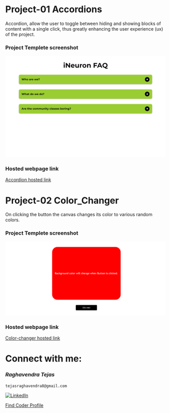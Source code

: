 # Project-01 Accordions

Accordion, allow the user to toggle between hiding and showing blocks of content with a single click, thus greatly enhancing the user experience (ux) of the project.

### Project Templete screenshot

![Webpage template](https://github.com/raghavendra-tejas/JavaScript-Projects/blob/main/01_Accordions/screenshot.png)

### Hosted webpage link

[Accordion hosted link](https://accordion-js-project.netlify.app/)

# Project-02 Color_Changer

On clicking the button the canvas changes its color to various random colors.

### Project Templete screenshot

![Webpage template](https://github.com/raghavendra-tejas/JavaScript-Projects/blob/main/02_ColorChanger/Image/screenshot.png)

### Hosted webpage link

[Color-changer hosted link](https://color-changer-js-project.netlify.app/)

# Connect with me:

### _*Raghavendra Tejas*_

```shell
tejasraghavendra8@gmail.com
```

[![LinkedIn](https://img.shields.io/badge/linkedin-0077b5?style=for-the-badge&logo=linkedin&logocolor=white)](https://www.linkedin.com/in/raghavendra-tejas-348960241/)

[Find Coder Profile](https://www.findcoder.io/u/raghavendra_tejas)
